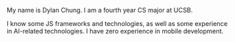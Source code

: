 My name is Dylan Chung. I am a fourth year CS major at UCSB.

I know some JS frameworks and technologies, as well as some experience in AI-related technologies. I have zero experience in mobile development.
